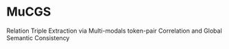 # MuCGS
Relation Triple Extraction via Multi-modals token-pair Correlation and Global Semantic Consistency

